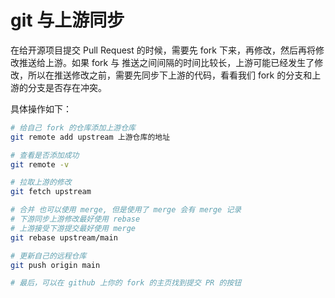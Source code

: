 # git 与上游同步

在给开源项目提交 Pull Request 的时候，需要先 fork 下来，再修改，然后再将修改推送给上游。如果 fork 与 推送之间间隔的时间比较长，上游可能已经发生了修改，所以在推送修改之前，需要先同步下上游的代码，看看我们 fork 的分支和上游的分支是否存在冲突。

具体操作如下：

```bash
# 给自己 fork 的仓库添加上游仓库
git remote add upstream 上游仓库的地址

# 查看是否添加成功
git remote -v

# 拉取上游的修改
git fetch upstream

# 合并 也可以使用 merge, 但是使用了 merge 会有 merge 记录
# 下游同步上游修改最好使用 rebase
# 上游接受下游提交最好使用 merge
git rebase upstream/main

# 更新自己的远程仓库
git push origin main

# 最后，可以在 github 上你的 fork 的主页找到提交 PR 的按钮
```

